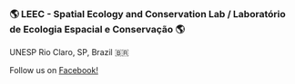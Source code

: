 ### 🌎 LEEC - Spatial Ecology and Conservation Lab / Laboratório de Ecologia Espacial e Conservação 🌎

UNESP Rio Claro, SP, Brazil <span>&#x1f1e7;&#x1f1f7;</span>

Follow us on [Facebook!](https://www.facebook.com/leec.unesp)
